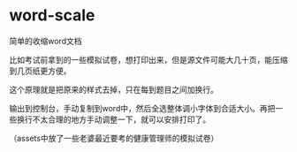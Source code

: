 # word-scale
简单的收缩word文档

比如考试前拿到的一些模拟试卷，想打印出来，但是源文件可能大几十页，能压缩到几页纸更方便。

这个原理就是把原来的样式去掉，只在每到题目之间加换行。

输出到控制台，手动复制到word中，然后全选整体调小字体到合适大小。再把一些换行不太合理的地方手动调整一下，就可以安排打印了。

（assets中放了一些老婆最近要考的健康管理师的模拟试卷）
